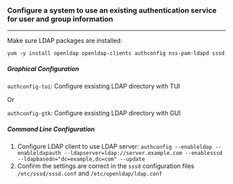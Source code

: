 ### Configure a system to use an existing authentication service for user and group information
---
Make sure LDAP packages are installed:
```
yum -y install openldap openldap-clients authconfig nss-pam-ldapd sssd
```

##### Graphical Configuration
`authconfig-tui`: Configure exsisting LDAP directory with TUI

Or

`authconfig-gtk`: Configure exsisting LDAP directory with GUI

##### Command Line Configuration
1. Configure LDAP client to use LDAP server: `authconfig --enableldap --enableldapauth --ldapserver=ldap://server.example.com --enablesssd --ldapbasedn="dc=example,dc=com" --update`
2. Confirm the settings are correct in the `sssd` configuration files `/etc/sssd/sssd.conf` and `/etc/openldap/ldap.conf`